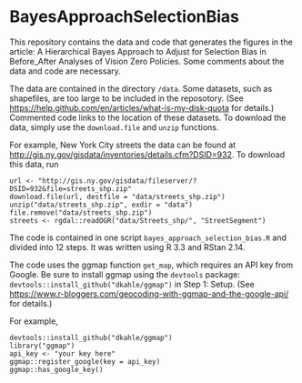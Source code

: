 # BayesApproachSelectionBias

This repository contains the data and code that generates the figures in the article: A Hierarchical Bayes Approach to Adjust for Selection Bias in Before_After Analyses of Vision Zero Policies. Some comments about the data and code are necessary. 

The data are contained in the directory `/data`. Some datasets, such as shapefiles, are too large to be included in the reposotory. (See https://help.github.com/en/articles/what-is-my-disk-quota for details.) Commented code links to the location of these datasets. To download the data, simply use the `download.file` and `unzip` functions.

For example, New York City streets the data can be found at http://gis.ny.gov/gisdata/inventories/details.cfm?DSID=932. To download this data, run

```{r shapefile, eval = FALSE}
url <- "http://gis.ny.gov/gisdata/fileserver/?DSID=932&file=streets_shp.zip"
download.file(url, destfile = "data/streets_shp.zip")
unzip("data/streets_shp.zip", exdir = "data")
file.remove("data/streets_shp.zip")
streets <- rgdal::readOGR("data/Streets_shp/", "StreetSegment")
```

The code is contained in one script `bayes_approach_selection_bias.R` and divided into 12 steps. 
It was written using R 3.3 and RStan 2.14. 

The code uses the ggmap function `get_map`, which requires an API key from Google. Be sure to install ggmap using the `devtools` package: `devtools::install_github("dkahle/ggmap")` in Step 1: Setup. (See https://www.r-bloggers.com/geocoding-with-ggmap-and-the-google-api/ for details.)

For example,

```{r key, eval = FALSE}
devtools::install_github("dkahle/ggmap")
library("ggmap")
api_key <- "your key here"
ggmap::register_google(key = api_key)
ggmap::has_google_key()
```
